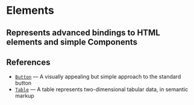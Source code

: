# Elements

## Represents advanced bindings to HTML elements and simple Components

## References

-   [`Button`](./button.md) ― A visually appealing but simple approach to the standard button
-   [`Table`](./table.md) ― A table represents two-dimensional tabular data, in semantic markup
